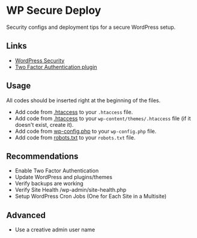 # WP Secure Deploy

Security configs and deployment tips for a secure WordPress setup.

## Links

- [WordPress Security](https://developer.wordpress.org/advanced-administration/security/hardening/)
- [Two Factor Authentication plugin](https://de.wordpress.org/plugins/wp-2fa/)

## Usage

All codes should be inserted right at the beginning of the files.

- Add code from [.htaccess](.htaccess) to your `.htaccess` file.  
- Add code from [.htaccess](.htaccess) to your `wp-content/themes/.htaccess` file (if it doesn't exist, create it).
- Add code from [wp-config.php](wp-config.php) to your `wp-config.php` file.
- Add code from [robots.txt](robots.txt) to your `robots.txt` file.

## Recommendations

- Enable Two Factor Authentication
- Update WordPress and plugins/themes
- Verify backups are working
- Verify Site Health /wp-admin/site-health.php
- Setup WordPress Cron Jobs (One for Each Site in a Multisite)

## Advanced

- Use a creative admin user name
